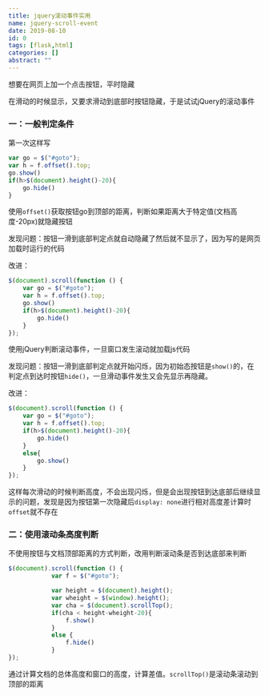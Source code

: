 ```yaml
---
title: jquery滚动事件实用
name: jquery-scroll-event
date: 2019-08-10
id: 0
tags: [flask,html]
categories: []
abstract: ""
---
```



想要在网页上加一个点击按钮，平时隐藏

在滑动的时候显示，又要求滑动到底部时按钮隐藏，于是试试jQuery的滚动事件

<!--more-->

### 一：一般判定条件

第一次这样写

```javascript
var go = $("#goto");
var h = f.offset().top;
go.show()
if(h>$(document).height()-20){
    go.hide()
}
```

使用`offset()`获取按钮go到顶部的距离，判断如果距离大于特定值(文档高度-20px)就隐藏按钮

发现问题：按钮一滑到底部判定点就自动隐藏了然后就不显示了，因为写的是网页加载时运行的代码

改进：

```javascript
$(document).scroll(function () {
    var go = $("#goto");
	var h = f.offset().top;
	go.show()
	if(h>$(document).height()-20){
    	go.hide()
	}
});
```

使用jQuery判断滚动事件，一旦窗口发生滚动就加载js代码

发现问题：按钮一滑到底部判定点就开始闪烁，因为初始态按钮是`show()`的，在判定点到达时按钮`hide()`，一旦滑动事件发生又会先显示再隐藏。

改进：

```javascript
$(document).scroll(function () {
    var go = $("#goto");
	var h = f.offset().top;
	if(h>$(document).height()-20){
    	go.hide()
	}
    else{
        go.show()
    }
});
```

这样每次滑动的时候判断高度，不会出现闪烁，但是会出现按钮到达底部后继续显示的问题，发现是因为按钮第一次隐藏后`display: none`进行相对高度差计算时`offset`就不存在

### 二：使用滚动条高度判断

不使用按钮与文档顶部距离的方式判断，改用判断滚动条是否到达底部来判断

```javascript
$(document).scroll(function () {
            var f = $("#goto");

            var height = $(document).height();
            var wheight = $(window).height();
            var cha = $(document).scrollTop();
            if(cha < height-wheight-20){
                f.show()
            }
            else {
                f.hide()
            }
});
```

通过计算文档的总体高度和窗口的高度，计算差值。`scrollTop()`是滚动条滚动到顶部的距离

